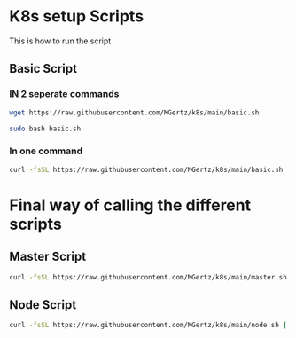 # K8s setup Scripts

This is how to run the script

## Basic Script
### IN 2 seperate commands
```bash
wget https://raw.githubusercontent.com/MGertz/k8s/main/basic.sh
```
```bash
sudo bash basic.sh
```


### In one command
```bash
curl -fsSL https://raw.githubusercontent.com/MGertz/k8s/main/basic.sh | sudo sh
```



# Final way of calling the different scripts
## Master Script
```bash
curl -fsSL https://raw.githubusercontent.com/MGertz/k8s/main/master.sh | sudo sh
```

## Node Script
```bash
curl -fsSL https://raw.githubusercontent.com/MGertz/k8s/main/node.sh | sudo sh
```





